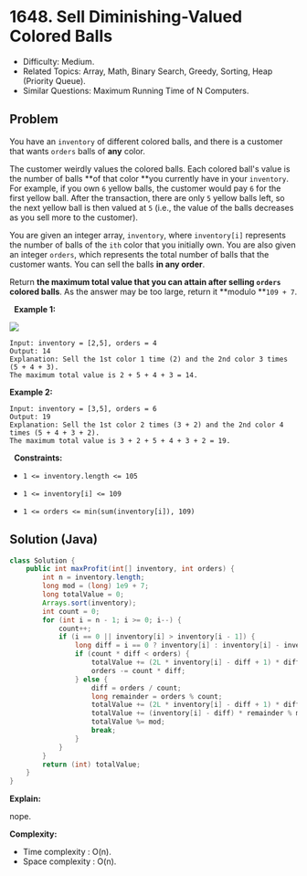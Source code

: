 # 1648. Sell Diminishing-Valued Colored Balls

- Difficulty: Medium.
- Related Topics: Array, Math, Binary Search, Greedy, Sorting, Heap (Priority Queue).
- Similar Questions: Maximum Running Time of N Computers.

## Problem

You have an ```inventory``` of different colored balls, and there is a customer that wants ```orders``` balls of **any** color.

The customer weirdly values the colored balls. Each colored ball's value is the number of balls **of that color **you currently have in your ```inventory```. For example, if you own ```6``` yellow balls, the customer would pay ```6``` for the first yellow ball. After the transaction, there are only ```5``` yellow balls left, so the next yellow ball is then valued at ```5``` (i.e., the value of the balls decreases as you sell more to the customer).

You are given an integer array, ```inventory```, where ```inventory[i]``` represents the number of balls of the ```ith``` color that you initially own. You are also given an integer ```orders```, which represents the total number of balls that the customer wants. You can sell the balls **in any order**.

Return **the **maximum** total value that you can attain after selling **```orders```** colored balls**. As the answer may be too large, return it **modulo **```109 + 7```.

 
**Example 1:**

![](https://assets.leetcode.com/uploads/2020/11/05/jj.gif)

```
Input: inventory = [2,5], orders = 4
Output: 14
Explanation: Sell the 1st color 1 time (2) and the 2nd color 3 times (5 + 4 + 3).
The maximum total value is 2 + 5 + 4 + 3 = 14.
```

**Example 2:**

```
Input: inventory = [3,5], orders = 6
Output: 19
Explanation: Sell the 1st color 2 times (3 + 2) and the 2nd color 4 times (5 + 4 + 3 + 2).
The maximum total value is 3 + 2 + 5 + 4 + 3 + 2 = 19.
```

 
**Constraints:**


	
- ```1 <= inventory.length <= 105```
	
- ```1 <= inventory[i] <= 109```
	
- ```1 <= orders <= min(sum(inventory[i]), 109)```



## Solution (Java)

```java
class Solution {
    public int maxProfit(int[] inventory, int orders) {
        int n = inventory.length;
        long mod = (long) 1e9 + 7;
        long totalValue = 0;
        Arrays.sort(inventory);
        int count = 0;
        for (int i = n - 1; i >= 0; i--) {
            count++;
            if (i == 0 || inventory[i] > inventory[i - 1]) {
                long diff = i == 0 ? inventory[i] : inventory[i] - inventory[i - 1];
                if (count * diff < orders) {
                    totalValue += (2L * inventory[i] - diff + 1) * diff * count / 2 % mod;
                    orders -= count * diff;
                } else {
                    diff = orders / count;
                    long remainder = orders % count;
                    totalValue += (2L * inventory[i] - diff + 1) * diff * count / 2 % mod;
                    totalValue += (inventory[i] - diff) * remainder % mod;
                    totalValue %= mod;
                    break;
                }
            }
        }
        return (int) totalValue;
    }
}
```

**Explain:**

nope.

**Complexity:**

* Time complexity : O(n).
* Space complexity : O(n).
